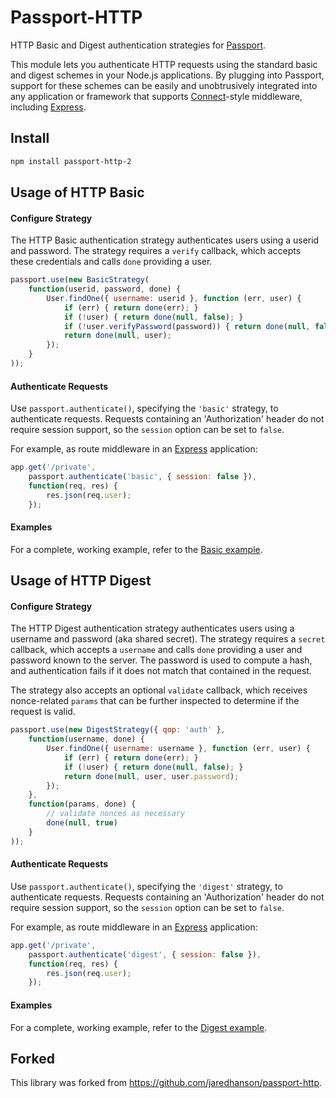 # Passport-HTTP

HTTP Basic and Digest authentication strategies for
[Passport](https://github.com/jaredhanson/passport).

This module lets you authenticate HTTP requests using the standard basic and
digest schemes in your Node.js applications.  By plugging into Passport, support
for these schemes can be easily and unobtrusively integrated into any
application or framework that supports [Connect](http://www.senchalabs.org/connect/)-style
middleware, including [Express](https://expressjs.com/).

## Install

```bash
npm install passport-http-2
```

## Usage of HTTP Basic

#### Configure Strategy

The HTTP Basic authentication strategy authenticates users using a userid and
password.  The strategy requires a `verify` callback, which accepts these
credentials and calls `done` providing a user.
```js
passport.use(new BasicStrategy(
    function(userid, password, done) {
        User.findOne({ username: userid }, function (err, user) {
            if (err) { return done(err); }
            if (!user) { return done(null, false); }
            if (!user.verifyPassword(password)) { return done(null, false); }
            return done(null, user);
        });
    }
));
```

#### Authenticate Requests

Use `passport.authenticate()`, specifying the `'basic'` strategy, to
authenticate requests.  Requests containing an 'Authorization' header do not
require session support, so the `session` option can be set to `false`.

For example, as route middleware in an [Express](https://expressjs.com/)
application:
```js
app.get('/private',
    passport.authenticate('basic', { session: false }),
    function(req, res) {
        res.json(req.user);
    });
```

#### Examples

For a complete, working example, refer to the
[Basic example](https://github.com/passport/express-3.x-http-basic-example).

## Usage of HTTP Digest

#### Configure Strategy

The HTTP Digest authentication strategy authenticates users using a username and
password (aka shared secret).  The strategy requires a `secret` callback, which
accepts a `username` and calls `done` providing a user and password known to the
server.  The password is used to compute a hash, and authentication fails if it
does not match that contained in the request.

The strategy also accepts an optional `validate` callback, which receives
nonce-related `params` that can be further inspected to determine if the request
is valid.
```js
passport.use(new DigestStrategy({ qop: 'auth' },
    function(username, done) {
        User.findOne({ username: username }, function (err, user) {
            if (err) { return done(err); }
            if (!user) { return done(null, false); }
            return done(null, user, user.password);
        });
    },
    function(params, done) {
        // validate nonces as necessary
        done(null, true)
    }
));
```

#### Authenticate Requests

Use `passport.authenticate()`, specifying the `'digest'` strategy, to
authenticate requests.  Requests containing an 'Authorization' header do not
require session support, so the `session` option can be set to `false`.

For example, as route middleware in an [Express](https://expressjs.com/)
application:
```js
app.get('/private',
    passport.authenticate('digest', { session: false }),
    function(req, res) {
        res.json(req.user);
    });
```

#### Examples

For a complete, working example, refer to the
[Digest example](https://github.com/passport/express-3.x-http-digest-example).

## Forked
This library was forked from <https://github.com/jaredhanson/passport-http>.

